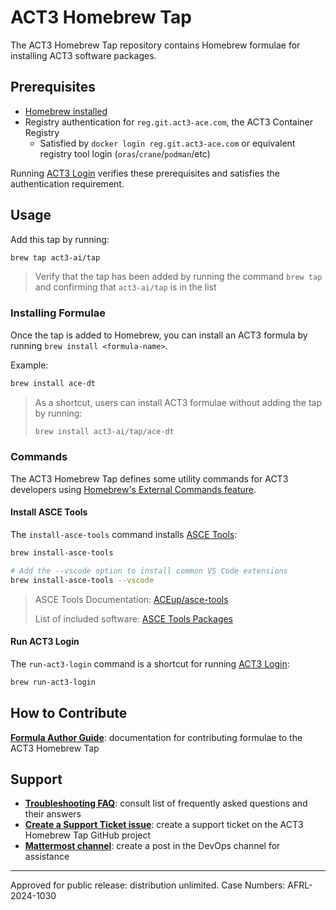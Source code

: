 # ACT3 Homebrew Tap

The ACT3 Homebrew Tap repository contains Homebrew formulae for installing ACT3 software packages.

## Prerequisites

- [Homebrew installed](https://brew.sh/)
- Registry authentication for `reg.git.act3-ace.com`, the ACT3 Container Registry
  - Satisfied by `docker login reg.git.act3-ace.com` or equivalent registry tool login (`oras`/`crane`/`podman`/etc)

Running [ACT3 Login](https://github.com/act3-ace/aceup/blob/main/act3-login/README.md#run-act3-login) verifies these prerequisites and satisfies the authentication requirement.

## Usage

Add this tap by running:

```sh
brew tap act3-ai/tap
```

> Verify that the tap has been added by running the command `brew tap` and confirming that `act3-ai/tap` is in the list

### Installing Formulae

Once the tap is added to Homebrew, you can install an ACT3 formula by running `brew install <formula-name>`.

Example:

```sh
brew install ace-dt
```

> As a shortcut, users can install ACT3 formulae without adding the tap by running:
>
> ```sh
> brew install act3-ai/tap/ace-dt
> ```

### Commands

The ACT3 Homebrew Tap defines some utility commands for ACT3 developers using [Homebrew's External Commands feature](https://docs.brew.sh/External-Commands).

#### Install ASCE Tools

The `install-asce-tools` command installs [ASCE Tools](https://github.com/act3-ace/aceup/tree/main/asce-tools):

```sh
brew install-asce-tools

# Add the --vscode option to install common VS Code extensions
brew install-asce-tools --vscode
```

> ASCE Tools Documentation: [ACEup/asce-tools](https://github.com/act3-ace/aceup/tree/main/asce-tools)
>
> List of included software: [ASCE Tools Packages](https://github.com/act3-ace/aceup/tree/main/asce-tools#packages)

#### Run ACT3 Login

The `run-act3-login` command is a shortcut for running [ACT3 Login](https://github.com/act3-ace/aceup/tree/main/act3-login/):

```sh
brew run-act3-login
```

## How to Contribute

**[Formula Author Guide](./docs/formula-author-guide.md)**: documentation for contributing formulae to the ACT3 Homebrew Tap

## Support

- **[Troubleshooting FAQ](docs/troubleshooting-faq.md)**: consult list of frequently asked questions and their answers
- **[Create a Support Ticket issue](https://github.com/act3-ai/homebrew-tap/issues/new)**: create a support ticket on the ACT3 Homebrew Tap GitHub project
- **[Mattermost channel](https://chat.git.act3-ace.com/act3/channels/devops)**: create a post in the DevOps channel for assistance

---

Approved for public release: distribution unlimited. Case Numbers: AFRL-2024-1030
